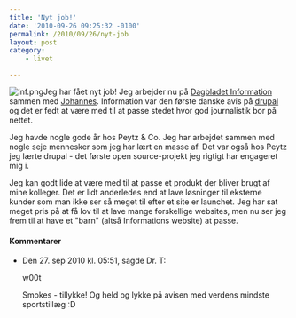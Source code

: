 ```yaml
---
title: 'Nyt job!'
date: '2010-09-26 09:25:32 -0100'
permalink: /2010/09/26/nyt-job
layout: post
category:
    - livet

---
```

![inf.png](/images/inf.png)Jeg har fået nyt job! Jeg arbejder nu på [Dagbladet Information](http://information.dk/ "Dagbladet Information") sammen med [Johannes](http://johsw.dk/). Information var den første danske avis på [drupal](http://drupal.org/) og det er fedt at være med til at passe stedet hvor god journalistik bor på nettet.

Jeg havde nogle gode år hos Peytz & Co. Jeg har arbejdet sammen med nogle seje mennesker som jeg har lært en masse af. Det var også hos Peytz jeg lærte drupal - det første open source-projekt jeg rigtigt har engageret mig i.

Jeg kan godt lide at være med til at passe et produkt der bliver brugt af mine kolleger. Det er lidt anderledes end at lave løsninger til eksterne kunder som man ikke ser så meget til efter et site er launchet. Jeg har sat meget pris på at få lov til at lave mange forskellige websites, men nu ser jeg frem til at have et "barn" (altså Informations website) at passe.
<article class="vintage-comments">
<h4>Kommentarer </h4>
<ul class="vintage-comments-list"><li>
<p class="comment-meta">Den <time pubdate datetime="2010-09-27T17:51:10+02:00">27. sep 2010 kl.  05:51</time>, sagde Dr. T:</p>
<p>w00t</p>
<p>Smokes - tillykke! Og held og lykke på avisen med verdens mindste sportstillæg :D</p>
</li>
</ul>
</article>
